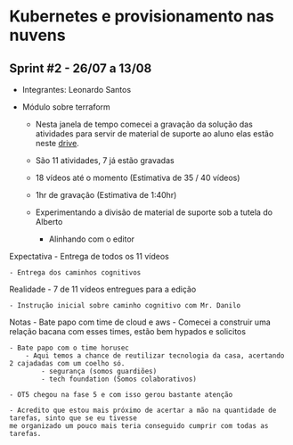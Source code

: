 # Kubernetes e provisionamento nas nuvens

## Sprint #2 - 26/07 a 13/08

- Integrantes: Leonardo Santos

- Módulo sobre terraform
    - Nesta janela de tempo comecei a gravação da solução das atividades para servir de material de suporte ao aluno
    elas estão neste [drive](https://drive.google.com/drive/folders/1MxsLbRlQaOkP7R1syDigoMKh4g1S_Wv5).

    - São 11 atividades, 7 já estão gravadas
    
    - 18 vídeos até o momento (Estimativa de 35 / 40 vídeos)

    - 1hr de gravação (Estimativa de 1:40hr)
    
    - Experimentando a divisão de material de suporte sob a tutela do Alberto
        - Alinhando com o editor

Expectativa
    - Entrega de todos os 11 vídeos

    - Entrega dos caminhos cognitivos

Realidade
    - 7 de 11 vídeos entregues para a edição

    - Instrução inicial sobre caminho cognitivo com Mr. Danilo

Notas
    - Bate papo com time de cloud e aws
        - Comecei a construir uma relação bacana com esses times, estão bem hypados e solicitos

    - Bate papo com o time horusec
        - Aqui temos a chance de reutilizar tecnologia da casa, acertando 2 cajadadas com um coelho só.
            - segurança (somos guardiões)
            - tech foundation (Somos colaborativos)

    - OT5 chegou na fase 5 e com isso gerou bastante atenção

    - Acredito que estou mais próximo de acertar a mão na quantidade de tarefas, sinto que se eu tivesse
    me organizado um pouco mais teria conseguido cumprir com todas as tarefas.